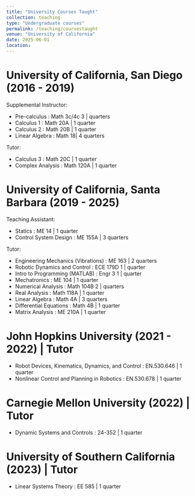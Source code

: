 ```yaml
---
title: "University Courses Taught"
collection: teaching
type: "Undergraduate courses"
permalink: /teaching/coursestaught
venue: "University of California"
date: 2025-06-01
location: 
---
```


University of California, San Diego (2016 - 2019)
======
Supplemental Instructor:
- Pre-calculus : Math 3c/4c 3 | quarters
- Calculus 1 : Math 20A | 1 quarter
- Calculus 2 : Math 20B | 1 quarter
- Linear Algebra : Math 18| 4 quarters

Tutor:
- Calculus 3 : Math 20C | 1 quarter
- Complex Analysis : Math 120A | 1 quarter

University of California, Santa Barbara (2019 - 2025)
======
Teaching Assistant:
- Statics : ME 14 | 1 quarter
- Control System Design : ME 155A | 3 quarters

Tutor:
- Engineering Mechanics (Vibrations) : ME 163 | 2 quarters
- Robotic Dynamics and Control : ECE 179D 1 | quarter
- Intro to Programming (MATLAB) : Engr 3 1 | quarter
- Mechatronics : ME 104 | 1 quarter
- Numerical Analysis : Math 104B 2 | quarters
- Real Analysis : Math 118A | 1 quarter
- Linear Algebra : Math 4A | 3 quarters
- Differential Equations : Math 4B | 1 quarter
- Matrix Analysis : ME 210A | 1 quarter

John Hopkins University (2021 - 2022) | Tutor
======
- Robot Devices, Kinematics, Dynamics, and Control : EN.530.646 | 1 quarter
- Nonlinear Control and Planning in Robotics : EN.530.678 | 1 quarter

Carnegie Mellon University (2022) | Tutor
======
- Dynamic Systems and Controls : 24-352 | 1 quarter

University of Southern California (2023) | Tutor
======
- Linear Systems Theory : EE 585 | 1 quarter

